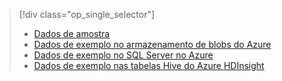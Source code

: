 > [!div class="op_single_selector"]
> * [Dados de amostra](../articles/machine-learning/machine-learning-data-science-sample-data.md)
> * [Dados de exemplo no armazenamento de blobs do Azure](../articles/machine-learning/machine-learning-data-science-sample-data-blob.md)
> * [Dados de exemplo no SQL Server no Azure](../articles/machine-learning/machine-learning-data-science-sample-data-sql-server.md)
> * [Dados de exemplo nas tabelas Hive do Azure HDInsight](../articles/machine-learning/machine-learning-data-science-sample-data-hive.md)
> 
> 

